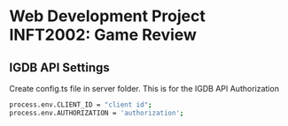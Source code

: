 # Web Development Project INFT2002: Game Review

## IGDB API Settings

Create config.ts file in server folder. This is for the IGDB API Authorization

```sh
process.env.CLIENT_ID = "client id";
process.env.AUTHORIZATION = 'authorization';

```
